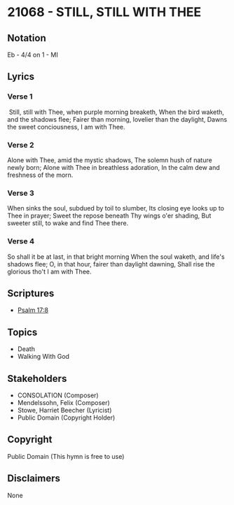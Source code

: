 # 21068 - STILL, STILL WITH THEE

## Notation

Eb - 4/4 on 1 - MI

## Lyrics

### Verse 1

 Still, still with Thee, when purple morning breaketh, When the bird waketh, and the shadows flee; Fairer than morning, lovelier than the daylight, Dawns the sweet conciousness, I am with Thee.

### Verse 2

Alone with Thee, amid the mystic shadows, The solemn hush of nature newly born; Alone with Thee in breathless adoration, In the calm dew and freshness of the morn.

### Verse 3

When sinks the soul, subdued by toil to slumber, Its closing eye looks up to Thee in prayer; Sweet the repose beneath Thy wings o'er shading, But sweeter still, to wake and find Thee there.

### Verse 4

So shall it be at last, in that bright morning When the soul waketh, and life's shadows flee; O, in that hour, fairer than daylight dawning, Shall rise the glorious tho't I am with Thee.


## Scriptures

- [Psalm 17:8](https://www.biblegateway.com/passage/?search=Psalm%2017%3A8)

## Topics

- Death
- Walking With God

## Stakeholders

- CONSOLATION (Composer)
- Mendelssohn, Felix (Composer)
- Stowe, Harriet Beecher (Lyricist)
- Public Domain (Copyright Holder)

## Copyright

Public Domain
(This hymn is free to use)

## Disclaimers

None

